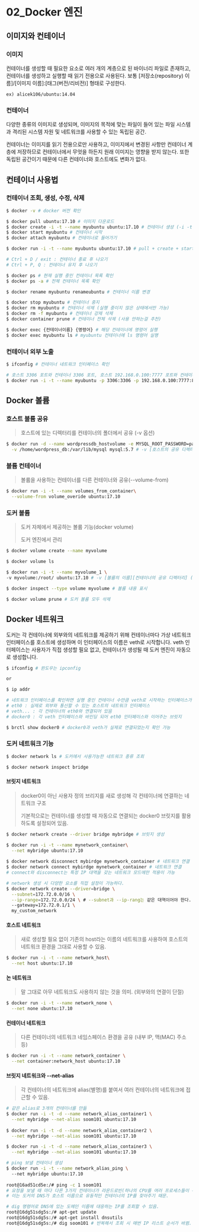# 02_Docker 엔진

## 이미지와 컨테이너

### 이미지

컨테이너를 생성할 때 필요한 요소로 여러 개의 계층으로 된 바이너리 파일로 존재하고, 컨테이너를 생성하고 실행할 때 읽기 전용으로 사용된다. 보통 [저장소(repository) 이름]/[이미지 이름]:[태그(버전/리비전)] 형태로 구성한다.

```
ex) alicek106/ubuntu:14.04
```



### 컨테이너

다양한 종류의 이미지로 생성되며, 이미지의 목적에 맞는 파일이 들어 있는 파일 시스템과 격리된 시스템 자원 및 네트워크를 사용할 수 있는 독립된 공간.

컨테이너는 이미지를 읽기 전용으로만 사용하고, 이미지에서 변경된 사항만 컨테이너 계층에 저장하므로 컨테이너에서 무엇을 하든지 원래 이미지는 영향을 받지 않는다. 또한 독립된 공간이기 때문에 다른 컨테이너와 호스트에도 변화가 없다.



## 컨테이너 사용법

### 컨테이너 조회, 생성, 수정, 삭제

```bash
$ docker -v # docker 버전 확인

$ docker pull ubuntu:17.10 # 이미지 다운로드
$ docker create -i -t --name myubuntu ubuntu:17.10 # 컨테이너 생성 (-i -t : 컨테이너와 상호 입출력 가능하게 함 == bash 창을 사용 가능하게 함)
$ docker start myubuntu # 컨테이너 시작
$ docker attach myubuntu # 컨테이너로 들어가기

$ docker run -i -t --name myubuntu ubuntu:17.10 # pull + create + start + attach

# Ctrl + D / exit : 컨테이너 종료 후 나오기
# Ctrl + P, Q : 컨테이너 유지 후 나오기

$ docker ps # 현재 실행 중인 컨테이너 목록 확인
$ docker ps -a # 전체 컨테이너 목록 확인

$ docker rename myubuntu renameubuntu # 컨테이너 이름 변경

$ docker stop myubuntu # 컨테이너 중지
$ docker rm myubuntu # 컨테이너 삭제 (실행 중이지 않은 상태에서만 가능)
$ docker rm -f myubuntu # 컨테이너 강제 삭제
$ docker container prune # 컨테이너 전체 삭제 (사용 안하는걸 추천)

$ docker exec {컨테이너이름} {명령어} # 해당 컨테이너에 명령어 실행
$ docker exec myubuntu ls # myubuntu 컨테이너에 ls 명령어 실행
```



### 컨테이너 외부 노출

```bash
$ ifconfig # 컨테이너 네트워크 인터페이스 확인

# 호스트 3306 포트와 컨테이너 3306 포트, 호스트 192.168.0.100:7777 포트와 컨테이너 80 포트를 연결
$ docker run -i -t --name myubuntu -p 3306:3306 -p 192.168.0.100:7777:80 ubuntu:17.10 
```



## Docker 볼륨

### 호스트 볼륨 공유

> 호스트에 있는 디렉터리를 컨테이너의 폴더에서 공유 (-v 옵션)

```bash
$ docker run -d --name wordpressdb_hostvolume -e MYSQL_ROOT_PASSWORD=password\
  -v /home/wordpress_db:/var/lib/mysql mysql:5.7 # -v [호스트의 공유 디렉터리]:[컨테이너의 공유 디렉터리]
```



### 볼륨 컨테이너

> 볼륨을 사용하는 컨테이너를 다른 컨테이너와 공유(--volume-from)

```bash
$ docker run -i -t --name volumes_from_container\
  --volume-from volume_overide ubuntu:17.10
```



### 도커 볼륨

> 도커 자체에서 제공하는 볼륨 기능(docker volume)
>
> 도커 엔진에서 관리

```bash
$ docker volume create --name myvolume

$ docker volume ls

$ docker run -i -t --name myvolume_1 \
-v myvolume:/root/ ubuntu:17.10 # -v [볼륨의 이름][컨테이너의 공유 디렉터리] (호스트 볼륨 공유와 같이 -v를 쓰지만 방식이 다르다.)

$ docker inspect --type volume myvolume # 볼륨 내용 표시

$ docker volume prune # 도커 볼륨 모두 삭제
```



## Docker 네트워크

도커는 각 컨테이너에 외부와의 네트워크를 제공하기 위해 컨테이너마다 가상 네트워크 인터페이스를 호스트에 생성하며  이 인터페이스의 이름은 veth로 시작합니다. veth 인터페이스는 사용자가 직접 생성할 필요 없고, 컨테이너가 생성될 때 도커 엔진이 자동으로 생성합니다.

```bash
$ ifconfig # 윈도우는 ipconfig

or

$ ip addr

# 네트워크 인터페이스를 확인하면 실행 중인 컨테이너 수만큼 veth로 시작하는 인터페이스가 생성
# eth0 : 실제로 외부와 통신할 수 있는 호스트의 네트워크 인터페이스
# veth... : 각 컨테이너의 eth0와 연결되어 있음
# docker0 : 각 veth 인터페이스와 바인딩 되어 eth0 인터페이스와 이어주는 브릿지

$ brctl show docker0 # docker0과 veth가 실제로 연결되었는지 확인 가능
```



### 도커 네트워크 기능

```bash
$ docker network ls # 도커에서 사용가능한 네트워크 종류 조회

$ docker network inspect bridge
```



#### 브릿지 네트워크

> docker0이 아닌 사용자 정의 브리지를 새로 생성해 각 컨테이너에 연결하는 네트워크 구조
>
> 기본적으로는 컨테이너를 생성할 때 자동으로 연결되는 docker0 브릿지를 활용하도록 설정되어 있음.

```bash
$ docker network create --driver bridge mybridge # 브릿지 생성

$ docker run -i -t --name mynetwork_container\
  --net mybridge ubuntu:17.10
  
$ docker network disconnect mybirdge mynetwork_container # 네트워크 연결 해제
$ docker network connect mybirdge mynetwork_container # 네트워크 연결
# connect와 disconnect는 특정 IP 대역을 갖는 네트워크 모드에만 적용이 가능

# network 생성 시 다양한 요소를 직접 설정이 가능하다.
$ docker network create --driver=bridge \
  --subnet=172.72.0.0/16 \
  --ip-range=172.72.0.0/24 \ # --subnet과 --ip-rang는 같은 대역이어야 한다.
  --gateway=172.72.0.1/1 \
  my_custom_network
```



#### 호스트 네트워크

> 새로 생성할 필요 없이 기존의 host라는 이름의 네트워크를 사용하여 호스트의 네트워크 환경을 그대로 사용할 수 있음.

```bash
$ docker run -i -t --name network_host\
  --net host ubuntu:17.10
```



#### 논 네트워크

> 말 그대로 아무 네트워크도 사용하지 않는 것을 의미. (외부와의 연결이 단절)

```bash
$ docker run -i -t --name network_none \
  --net none ubuntu:17.10
```



#### 컨테이너 네트워크

> 다른 컨테이너의 네트워크 네임스페이스 환경을 공유 (내부 IP, 맥(MAC) 주소 등)

```bash
$ docker run -i -t --name network_container \
  --net container:network_host ubuntu:17.10
```



#### 브릿지 네트워크와 --net-alias

> 각 컨테이너의 네트워크에 alias(별명)를 붙여서 여러 컨테이너의 네트워크에 접근할 수 있음.

```bash
# 같은 alias로 3개의 컨테이너를 만듦
$ docker run -i -t -d --name network_alias_container1 \
  --net mybridge --net-alias soom101 ubuntu:17.10
  
$ docker run -i -t -d --name network_alias_container2 \
  --net mybridge --net-alias soom101 ubuntu:17.10

$ docker run -i -t -d --name network_alias_container3 \
  --net mybridge --net-alias soom101 ubuntu:17.10

# ping 보낼 컨테이너 생성
$ docker run -i -t --name network_alias_ping \ 
  --net mybridge ubuntu:17.10
  
root@16ad51cd5e:/# ping -c 1 soom101 
# 요청을 보낼 때 마다 다른 3가지 컨테이너가 라운드로빈(하나의 CPU를 여러 프로세스들이 우선순위 없이 돌아가며 할당받는 방식) 방식으로 결정되어 하나씩 나옴.
# 이는 도커의 DNS가 호스트 이름으로 유동적인 컨테이너의 IP를 찾아주기 때문.

# dig 명령어로 DNS에 있는 도메인 이름에 대응하는 IP를 조회할 수 있음.
root@16dg51sdg5s:/# apt-get update
root@16dg51sdg5s:/# apt-get install dnsutils
root@16dg51sdg5s:/# dig soom101 # 반복해서 조회 시 매번 IP 리스트 순서가 바뀜. (라운드로빈)
```

